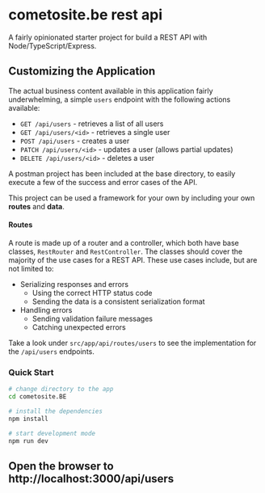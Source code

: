 # cometosite.be rest api

A fairly opinionated starter project for build a REST API with Node/TypeScript/Express.

## Customizing the Application

The actual business content available in this application fairly underwhelming, a simple `users` endpoint with the following actions available:

* `GET /api/users` - retrieves a list of all users
* `GET /api/users/<id>` - retrieves a single user
* `POST /api/users` - creates a user
* `PATCH /api/users/<id>` - updates a user (allows partial updates)
* `DELETE /api/users/<id>` - deletes a user

A postman project has been included at the base directory, to easily execute a few of the success and error cases of the API.

This project can be used a framework for your own by including your own **routes** and **data**.

#### Routes

A route is made up of a router and a controller, which both have base classes, `RestRouter` and `RestController`. The classes should cover the majority of the use cases for a REST API. These use cases include, but are not limited to:

* Serializing responses and errors
  * Using the correct HTTP status code
  * Sending the data is a consistent serialization format
* Handling errors
  * Sending validation failure messages
  * Catching unexpected errors

Take a look under `src/app/api/routes/users` to see the implementation for the `/api/users` endpoints.

### Quick Start

```sh
# change directory to the app
cd cometosite.BE

# install the dependencies
npm install

# start development mode
npm run dev
```

Open the browser to http://localhost:3000/api/users
-----
